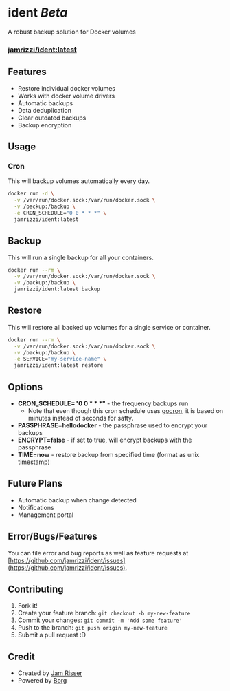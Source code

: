 # ident _Beta_
A robust backup solution for Docker volumes

### [jamrizzi/ident:latest](https://hub.docker.com/r/jamrizzi/ident/)

## Features
* Restore individual docker volumes
* Works with docker volume drivers
* Automatic backups
* Data deduplication
* Clear outdated backups
* Backup encryption

## Usage

### Cron
This will backup volumes automatically every day.
```sh
docker run -d \
  -v /var/run/docker.sock:/var/run/docker.sock \
  -v /backup:/backup \
  -e CRON_SCHEDULE="0 0 * * *" \
  jamrizzi/ident:latest
```

## Backup
This will run a single backup for all your containers.
```sh
docker run --rm \
  -v /var/run/docker.sock:/var/run/docker.sock \
  -v /backup:/backup \
  jamrizzi/ident:latest backup
```

## Restore
This will restore all backed up volumes for a single service or container.
```sh
docker run --rm \
  -v /var/run/docker.sock:/var/run/docker.sock \
  -v /backup:/backup \
  -e SERVICE="my-service-name" \
  jamrizzi/ident:latest restore
```

## Options
* __CRON_SCHEDULE="0 0 &ast; &ast; &ast;"__ - the frequency backups run
  * Note that even though this cron schedule uses [gocron](https://github.com/jasonlvhit/gocron), it is based on minutes instead of seconds for safty.
* __PASSPHRASE=hellodocker__ - the passphrase used to encrypt your backups
* __ENCRYPT=false__ - if set to true, will encrypt backups with the passphrase
* __TIME=now__ - restore backup from specified time (format as unix timestamp)

## Future Plans
* Automatic backup when change detected
* Notifications
* Management portal

## Error/Bugs/Features
You can file error and bug reports as well as feature requests at [https://github.com/jamrizzi/ident/issues](https://github.com/jamrizzi/ident/issues).

## Contributing
1. Fork it!
2. Create your feature branch: `git checkout -b my-new-feature`
3. Commit your changes: `git commit -m 'Add some feature'`
4. Push to the branch: `git push origin my-new-feature`
5. Submit a pull request :D

## Credit
* Created by [Jam Risser](https://github.com/jamrizzi)
* Powered by [Borg](https://borgbackup.readthedocs.io/en/stable/)
